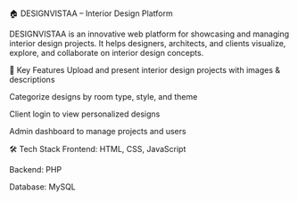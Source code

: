 🏠 DESIGNVISTAA – Interior Design Platform

DESIGNVISTAA is an innovative web platform for showcasing and managing interior design projects. It helps designers, architects, and clients visualize, explore, and collaborate on interior design concepts.

🎯 Key Features
Upload and present interior design projects with images & descriptions

Categorize designs by room type, style, and theme

Client login to view personalized designs

Admin dashboard to manage projects and users

🛠️ Tech Stack
Frontend: HTML, CSS, JavaScript 

Backend: PHP

Database: MySQL 

